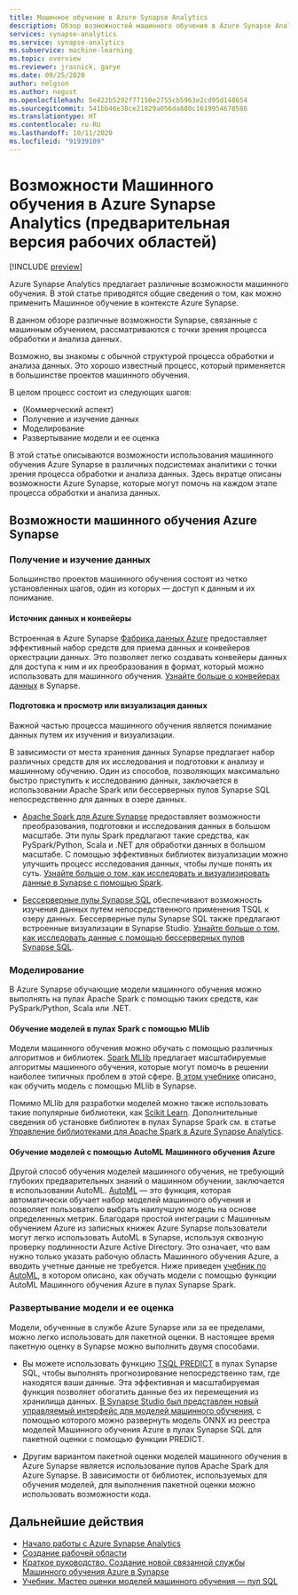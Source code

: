 ```yaml
---
title: Машинное обучение в Azure Synapse Analytics
description: Обзор возможностей машинного обучения в Azure Synapse Analytics.
services: synapse-analytics
ms.service: synapse-analytics
ms.subservice: machine-learning
ms.topic: overview
ms.reviewer: jrasnick, garye
ms.date: 09/25/2020
author: nelgson
ms.author: negust
ms.openlocfilehash: 5e422b5292f77150e2755cb5963e2cd95d148654
ms.sourcegitcommit: 541bb46e38ce21829a056da880c1619954678586
ms.translationtype: HT
ms.contentlocale: ru-RU
ms.lasthandoff: 10/11/2020
ms.locfileid: "91939109"
---
```

# <a name="machine-learning-capabilities-in-azure-synapse-analytics-workspaces-preview"></a>Возможности Машинного обучения в Azure Synapse Analytics (предварительная версия рабочих областей)

[!INCLUDE [preview](../includes/note-preview.md)]

Azure Synapse Analytics предлагает различные возможности машинного обучения. В этой статье приводятся общие сведения о том, как можно применить Машинное обучение в контексте Azure Synapse.

В данном обзоре различные возможности Synapse, связанные с машинным обучением, рассматриваются с точки зрения процесса обработки и анализа данных.

Возможно, вы знакомы с обычной структурой процесса обработки и анализа данных. Это хорошо известный процесс, который применяется в большинстве проектов машинного обучения.

В целом процесс состоит из следующих шагов:
* (Коммерческий аспект)
* Получение и изучение данных
* Моделирование
* Развертывание модели и ее оценка

В этой статье описываются возможности использования машинного обучения Azure Synapse в различных подсистемах аналитики с точки зрения процесса обработки и анализа данных. Здесь вкратце описаны возможности Azure Synapse, которые могут помочь на каждом этапе процесса обработки и анализа данных.

## <a name="azure-synapse-machine-learning-capabilities"></a>Возможности машинного обучения Azure Synapse

### <a name="data-acquisition-and-understanding"></a>Получение и изучение данных

Большинство проектов машинного обучения состоят из четко установленных шагов, один из которых — доступ к данным и их понимание.

#### <a name="data-source-and-pipelines"></a>Источник данных и конвейеры

Встроенная в Azure Synapse [Фабрика данных Azure](/azure/data-factory/introduction) предоставляет эффективный набор средств для приема данных и конвейеров оркестрации данных. Это позволяет легко создавать конвейеры данных для доступа к ним и их преобразования в формат, который можно использовать для машинного обучения. [Узнайте больше о конвейерах данных](/azure/data-factory/concepts-pipelines-activities?toc=/azure/synapse-analytics/toc.json&bc=/azure/synapse-analytics/breadcrumb/toc.json) в Synapse. 

#### <a name="data-preparation-and-explorationvisualization"></a>Подготовка и просмотр или визуализация данных

Важной частью процесса машинного обучения является понимание данных путем их изучения и визуализации.

В зависимости от места хранения данных Synapse предлагает набор различных средств для их исследования и подготовки к анализу и машинному обучению. Один из способов, позволяющих максимально быстро приступить к исследованию данных, заключается в использовании Apache Spark или бессерверных пулов Synapse SQL непосредственно для данных в озере данных.

* [Apache Spark для Azure Synapse](../spark/apache-spark-overview.md) предоставляет возможности преобразования, подготовки и исследования данных в большом масштабе. Эти пулы Spark предлагают такие средства, как PySpark/Python, Scala и .NET для обработки данных в большом масштабе. С помощью эффективных библиотек визуализации можно улучшить процесс исследования данных, чтобы лучше понять их суть. [Узнайте больше о том, как исследовать и визуализировать данные в Synapse с помощью Spark](../get-started-analyze-spark.md).

* [Бессерверные пулы Synapse SQL](../sql/on-demand-workspace-overview.md) обеспечивают возможность изучения данных путем непосредственного применения TSQL к озеру данных. Бессерверные пулы Synapse SQL также предлагают встроенные визуализации в Synapse Studio. [Узнайте больше о том, как исследовать данные с помощью бессерверных пулов Synapse SQL](../get-started-analyze-sql-on-demand.md).

### <a name="modeling"></a>Моделирование

В Azure Synapse обучающие модели машинного обучения можно выполнять на пулах Apache Spark с помощью таких средств, как PySpark/Python, Scala или .NET.

#### <a name="train-models-on-spark-pools-with-mllib"></a>Обучение моделей в пулах Spark с помощью MLlib

Модели машинного обучения можно обучать с помощью различных алгоритмов и библиотек. [Spark MLlib](http://spark.apache.org/docs/latest/ml-guide.html) предлагает масштабируемые алгоритмы машинного обучения, которые могут помочь в решении наиболее типичных проблем в этой сфере. [В этом учебнике](../spark/apache-spark-machine-learning-mllib-notebook.md) описано, как обучить модель с помощью MLlib в Synapse.

Помимо MLlib для разработки моделей можно также использовать такие популярные библиотеки, как [Scikit Learn](https://scikit-learn.org/stable/). Дополнительные сведения об установке библиотек в пулах Synapse Spark см. в статье [Управление библиотеками для Apache Spark в Azure Synapse Analytics](../spark/apache-spark-azure-portal-add-libraries.md).

#### <a name="train-models-with-azure-machine-learning-automl"></a>Обучение моделей с помощью AutoML Машинного обучения Azure

Другой способ обучения моделей машинного обучения, не требующий глубоких предварительных знаний о машинном обучении, заключается в использовании AutoML. [AutoML](/azure/machine-learning/concept-automated-ml) — это функция, которая автоматически обучает набор моделей машинного обучения и позволяет пользователю выбрать наилучшую модель на основе определенных метрик. Благодаря простой интеграции с Машинным обучением Azure из записных книжек Azure Synapse пользователи могут легко использовать AutoML в Synapse, используя сквозную проверку подлинности Azure Active Directory.  Это означает, что вам нужно только указать рабочую область Машинного обучения Azure, а вводить учетные данные не требуется. Ниже приведен [учебник по AutoML](../spark/apache-spark-azure-machine-learning-tutorial.md), в котором описано, как обучать модели с помощью функции AutoML Машинного обучения Azure в пулах Synapse Spark.

### <a name="model-deployment-and-scoring"></a>Развертывание модели и ее оценка

Модели, обученные в службе Azure Synapse или за ее пределами, можно легко использовать для пакетной оценки. В настоящее время пакетную оценку в Synapse можно выполнить двумя способами.

* Вы можете использовать функцию [TSQL PREDICT](../sql-data-warehouse/sql-data-warehouse-predict.md) в пулах Synapse SQL, чтобы выполнять прогнозирование непосредственно там, где находятся ваши данные. Эта эффективная и масштабируемая функция позволяет обогатить данные без их перемещения из хранилища данных. [В Synapse Studio был представлен новый управляемый интерфейс для моделей машинного обучения](https://aka.ms/synapse-ml-ui), с помощью которого можно развернуть модель ONNX из реестра моделей Машинного обучения Azure в пулах Synapse SQL для пакетной оценки с помощью функции PREDICT.

* Другим вариантом пакетной оценки моделей машинного обучения в Azure Synapse является использование пулов Apache Spark для Azure Synapse. В зависимости от библиотек, используемых для обучения моделей, для выполнения пакетной оценки можно использовать возможности кода.

## <a name="next-steps"></a>Дальнейшие действия

* [Начало работы с Azure Synapse Analytics](../get-started.md)
* [Создание рабочей области](../get-started-create-workspace.md)
* [Краткое руководство. Создание новой связанной службы Машинного обучения Azure в Synapse](quickstart-integrate-azure-machine-learning.md)
* [Учебник. Мастер оценки моделей машинного обучения — пул SQL](tutorial-sql-pool-model-scoring-wizard.md)
